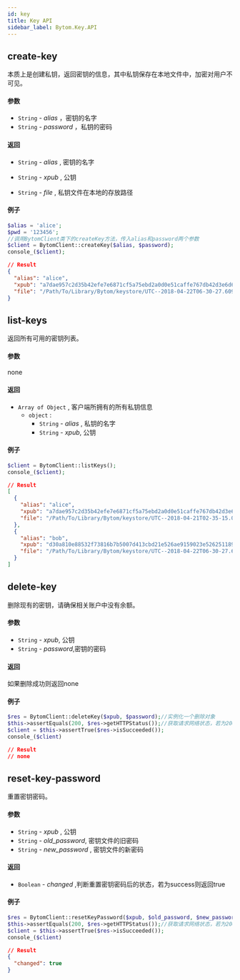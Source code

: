 ```yaml
---
id: key
title: Key API
sidebar_label: Bytom.Key.API
---
```


## create-key

本质上是创建私钥，返回密钥的信息，其中私钥保存在本地文件中，加密对用户不可见。

#### 参数

- `String` - *alias* ，密钥的名字
- `String` - *password* ，私钥的密码

#### 返回

- `String` - *alias* , 密钥的名字

- `String` - *xpub* , 公钥

- `String` - *file* , 私钥文件在本地的存放路径
#### 例子
```php
$alias = 'alice';
$pwd = '123456';
//调用BytomClient类下的createKey方法，传入alias和password两个参数
$client = BytomClient::createKey($alias, $password); 
console_($client);
```
```json
// Result
{
  "alias": "alice",
  "xpub": "a7dae957c2d35b42efe7e6871cf5a75ebd2a0d0e51caffe767db42d3e6d69dbe211d1ca492ecf05908fe6fa625ad61b3253375ea744c9442dd5551613ba50aea",
  "file": "/Path/To/Library/Bytom/keystore/UTC--2018-04-22T06-30-27.609315219Z--0e34293c-8856-4f5f-b934-37456a3820fa"
}
```
## list-keys

返回所有可用的密钥列表。

#### 参数

none

#### 返回

- `Array of Object` , 客户端所拥有的所有私钥信息
  - `object` :
    - `String`  - *alias* , 私钥的名字
    - `String` - *xpub*, 公钥
#### 例子
```php
$client = BytomClient::listKeys();
console_($client);
```
```json
// Result
[
  {
    "alias": "alice",
    "xpub": "a7dae957c2d35b42efe7e6871cf5a75ebd2a0d0e51caffe767db42d3e6d69dbe211d1ca492ecf05908fe6fa625ad61b3253375ea744c9442dd5551613ba50aea",
    "file": "/Path/To/Library/Bytom/keystore/UTC--2018-04-21T02-35-15.035935116Z--4f2b8bd7-0576-4b82-8941-6cc6da05efe3"
  },
  {
    "alias": "bob",
    "xpub": "d30a810e88532f73816b7b5007d413cbd21e526ae9159023e5262511893adc1526b8eacd691b27c080201d7d79336a4f3d2cb4c167d997821cad445765916254",
    "file": "/Path/To/Library/Bytom/keystore/UTC--2018-04-22T06-30-27.609315219Z--0e34293c-8856-4f5f-b934-37456a3820fa"
  }
]
```

## delete-key
删除现有的密钥，请确保相关账户中没有余额。
#### 参数
- `String` - *xpub*, 公钥
- `String` - *password*,密钥的密码
#### 返回
如果删除成功则返回none
#### 例子
```php
$res = BytomClient::deleteKey($xpub, $password);//实例化一个删除对象
$this->assertEquals(200, $res->getHTTPStatus());//获取请求网络状态，若为200则成功
$client = $this->assertTrue($res->isSucceeded());
console_($client)
```
```json
// Result
// none
```
##  reset-key-password

重置密钥密码。

#### 参数

- `String` - *xpub* , 公钥
- `String` - *old_password*, 密钥文件的旧密码
- `String` - *new_password* , 密钥文件的新密码

#### 返回

- `Boolean` - *changed* ,判断重置密钥密码后的状态，若为success则返回true

#### 例子
```php
$res = BytomClient::resetKeyPassword($xpub, $old_password, $new_password);
$this->assertEquals(200, $res->getHTTPStatus());//获取请求网络状态，若为200则成功
$client = $this->assertTrue($res->isSucceeded());
console_($client)
```
```json
// Result
{
  "changed": true
}
```